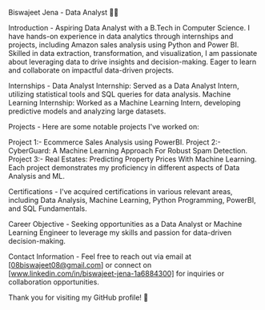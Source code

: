 Biswajeet Jena - Data Analyst 👨‍💻

Introduction -
Aspiring Data Analyst with a B.Tech in Computer Science. I have hands-on experience in data analytics through internships and projects, including Amazon sales analysis using Python and Power BI. Skilled in data extraction, transformation, and visualization, I am passionate about leveraging data to drive insights and decision-making. Eager to learn and collaborate on impactful data-driven projects.

Internships -
Data Analyst Internship: Served as a Data Analyst Intern, utilizing statistical tools and SQL queries for data analysis.
Machine Learning Internship: Worked as a Machine Learning Intern, developing predictive models and analyzing large datasets.

Projects -
Here are some notable projects I've worked on:

Project 1:- Ecommerce Sales Analysis using PowerBI.
Project 2:- CyberGuard: A Machine Learning Approach For Robust Spam Detection.
Project 3:- Real Estates: Predicting Property Prices With Machine Learning.
Each project demonstrates my proficiency in different aspects of Data Analysis and ML.

Certifications -
I've acquired certifications in various relevant areas, including  Data Analysis, Machine Learning, Python Programming, PowerBI, and SQL Fundamentals.

Career Objective -
Seeking opportunities as a Data Analyst or Machine Learning Engineer to leverage my skills and passion for data-driven decision-making.

Contact Information -
Feel free to reach out via email at [08biswajeet08@gmail.com] or connect on [www.linkedin.com/in/biswajeet-jena-1a6884300] for inquiries or collaboration opportunities.

Thank you for visiting my GitHub profile! 🚀

